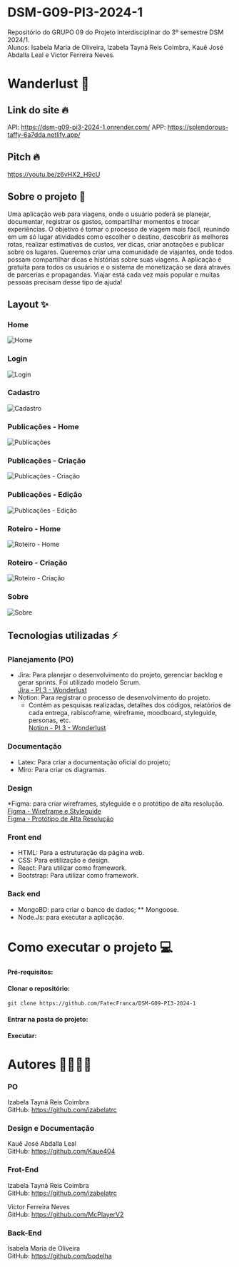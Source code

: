 # DSM-G09-PI3-2024-1

Repositório do GRUPO 09 do Projeto Interdisciplinar do 3º semestre DSM 2024/1. <br/>
Alunos: Isabela Maria de Oliveira, Izabela Tayná Reis Coimbra, Kauê José Abdalla Leal e Victor Ferreira Neves.

# Wanderlust :luggage:

## Link do site :fire:
API: https://dsm-g09-pi3-2024-1.onrender.com/
APP: https://splendorous-taffy-6a7dda.netlify.app/

## Pitch :fire:
https://youtu.be/z6vHX2_H9cU

## Sobre o projeto :bookmark_tabs:

Uma aplicação web para viagens, onde o usuário poderá se planejar, documentar, registrar os gastos, compartilhar momentos e trocar experiências. O objetivo é tornar o processo de viagem mais fácil, reunindo em um só lugar atividades como escolher o destino, descobrir as melhores rotas, realizar estimativas de custos, ver dicas, criar anotações e publicar sobre os lugares. Queremos criar uma comunidade de viajantes, onde todos possam compartilhar dicas e histórias sobre suas viagens. A aplicação é gratuita para todos os usuários e o sistema de monetização se dará através de parcerias e propagandas. Viajar está cada vez mais popular e muitas pessoas precisam desse tipo de ajuda!

## Layout :sparkles:

### Home
![Home](image.png)

### Login
![Login](image-2.png)

### Cadastro
![Cadastro](image-3.png)

### Publicações - Home
![Publicações](image-1.png)

### Publicações - Criação
![Publicações - Criação](image-4.png)

### Publicações - Edição
![Publicações - Edição](image-5.png)

### Roteiro - Home
![Roteiro - Home](image-6.png)

### Roteiro - Criação
![Roteiro - Criação](image-7.png)

### Sobre
![Sobre](image-8.png)

## Tecnologias utilizadas :zap:

### Planejamento (PO)

- Jira: Para planejar o desenvolvimento do projeto, gerenciar backlog e gerar sprints. Foi utilizado modelo Scrum. <br/>
  [Jira - PI 3 - Wonderlust](https://izabelatrc-fatec.atlassian.net/jira/software/projects/P3DV/boards/2) <br/>
- Notion: Para registrar o processo de desenvolvimento do projeto.<br/>
  - Contém as pesquisas realizadas, detalhes dos códigos, relatórios de cada entrega, rabiscoframe, wireframe, moodboard, styleguide, personas, etc. <br/>
    [Notion - PI 3 - Wonderlust](https://melted-leopard-c49.notion.site/PI-3-b7dc3f7aa566467ba521f355c52619a3?pvs=4)

### Documentação

- Latex: Para criar a documentação oficial do projeto; <br/>
- Miro: Para criar os diagramas.

### Design

\*Figma: para criar wireframes, styleguide e o protótipo de alta resolução. <br/>
[Figma - Wireframe e Styleguide](https://www.figma.com/file/moQhturIxW4SQgz3IZib6S/Wireframe-e-Styleguide?type=design&mode=design&t=YWvq7GdMrqkutfuo-1) <br/>
[Figma - Protótipo de Alta Resolução](https://www.figma.com/file/PQnKKkcY3oaeLRCQjt7QCQ/Prot%C3%B3tipo-de-alta-resolu%C3%A7%C3%A3o?type=design&node-id=0%3A1&mode=design&t=gnKAqLHKD7itqJGN-1)

### Front end

- HTML: Para a estruturação da página web. <br />
- CSS: Para estilização e design. <br />
- React: Para utilizar como framework. <br/>
- Bootstrap: Para utilizar como framework. <br/>

### Back end

- MongoBD: para criar o banco de dados;
  \*\* Mongoose.
- Node.Js: para executar a aplicação.

# Como executar o projeto :computer:

#### Pré-requisitos:

<!--* Ter instalado npm
* docker e docker-compose instalados
    * [Windows](https://docs.docker.com/desktop/install/windows-install/) [Linux](https://docs.docker.com/desktop/install/linux-install/)
    * Atentar para virtualização habilitada no processador do computador-->

#### Clonar o repositório:

`git clone https://github.com/FatecFranca/DSM-G09-PI3-2024-1`

#### Entrar na pasta do projeto:

<!--`cd ...`-->

#### Executar:

<!--1. Na pasta root do projeto, `docker-compose up`
2. Se o daemon não estiver rodando, no windows é só abrir o docker desktop, já no linux `sudo systemctl start docker`
3. Ao fazer alguma alteração no back ou front, `docker-compose down && docker-compose up -d --build` deve resolver
4. Caso queira limpar o banco de dados, `docker-compose down -v`
5.Para carregar dados genéricos para desenvolvimento, além de ter `jq` na máquina:  `sh api/bootstrap.sh`
-->


# Autores :woman_technologist::man_technologist:

### PO

Izabela Tayná Reis Coimbra <br/>
GitHub: https://github.com/izabelatrc

### Design e Documentação

Kauê José Abdalla Leal <br/>
GitHub: https://github.com/Kaue404

### Frot-End

Izabela Tayná Reis Coimbra <br/>
GitHub: https://github.com/izabelatrc

Victor Ferreira Neves <br/>
GitHub: https://github.com/McPlayerV2

### Back-End

Isabela Maria de Oliveira <br/>
GitHub: https://github.com/bodelha <br/><br/>
